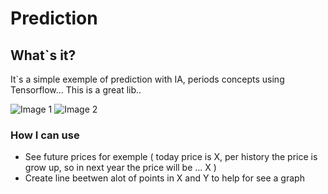 # Prediction

## What`s it?

It`s a simple exemple of prediction with IA, periods concepts using Tensorflow... This is a great lib..

![Image 1](https://encrypted-tbn0.gstatic.com/images?q=tbn%3AANd9GcTrJ3H74Xegpvflw66EIYL8fxLGIYPtka4x6PZr1gJDbmb6dbKh)
![Image 2](https://encrypted-tbn0.gstatic.com/images?q=tbn%3AANd9GcSvGtNJ0O16O_OxOyc0YORQhgN1SXRsJu03_XTjJPEa6QuODn3S)

### How I can use

- See future prices for exemple ( today price is X, per history the price is grow up, so in next year the price will be ... X )
- Create line beetwen alot of points in X and Y to help for see a graph